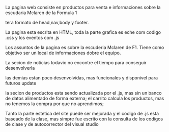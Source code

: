 La pagina web consiste en productos para venta e informaciones sobre la escudaria Mclaren de la Formula 1

tera formato de head,nav,body y footer.

La pagina esta escrita en HTML, toda la parte grafica es eche com codigo .css y los eventos com .js

Los assuntos de la pagina es sobre la escuderia Mclaren de F1. Tiene como objetivo ser un local de informaciones dobre el equipo. 

La secion de noticias todavio no encontre el tiempo para conseguir desenvolverla

las demias estan poco desenvolvidas, mas funcionales y disponivel para futuros update

la secion de productos esta sendo actualizada por el .js, mas sin un banco de datos alimentado de forma externa; el carrito calcula los productos, mas no tenemos la compra por que no aprendimos; 

Tanto la parte estetica del site puede ser mejorada y el codigo de  .js esta baseado de la clase, mas simpre fue escrito con la consulta de los codigos de clase y de autocorrector del visual studio


